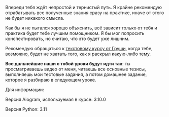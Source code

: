 Впереди тебя ждёт непростой и тернистый путь. Я крайне рекомендую отрабатывать все полученные знания сразу на практике, иначе от этого не будет никакого смысла.

Как бы я не пытался хорошо объяснить, всё зависит только от тебя и практика будет тебе лучшим помощником. Я бы мог попросить конспектировать, но считаю, что это будет уже лишним.

Рекомендую обращаться к [текстовому курсу от Груши](https://mastergroosha.github.io/aiogram-3-guide/), когда тебе, возможно, будет не хватать того, как я раскрыл какую-либо тему.

**Все дальнейшие наши с тобой уроки будут идти так**: ты просматриваешь видео от меня, читаешь все основные тезисы, выполняешь мои тестовые задания, а потом домашнее задание, которое я разбираю в следующем уроке.

Для информации:

Версия Aiogram, используемая в курсе: 3.10.0 

Версия Python: 3.11